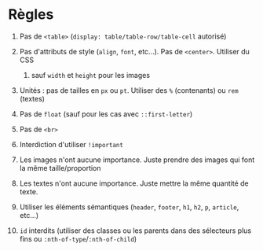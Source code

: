 # Règles

1. Pas de `<table>` (`display: table/table-row/table-cell` autorisé)
1. Pas d'attributs de style (`align`, `font`, etc...). Pas de `<center>`. Utiliser du CSS
   1. sauf `width` et `height` pour les images
1. Unités : pas de tailles en `px` ou `pt`. Utiliser des `%` (contenants) ou `rem` (textes)
1. Pas de `float` (sauf pour les cas avec `::first-letter`)
1. Pas de `<br>`
1. Interdiction d'utiliser `!important`

1. Les images n'ont aucune importance. Juste prendre des images qui font la même taille/proportion
1. Les textes n'ont aucune importance. Juste mettre la même quantité de texte.

1. Utiliser les éléments sémantiques (`header`, `footer`, `h1`, `h2`, `p`, `article`, etc...)
1. `id` interdits (utiliser des classes ou les parents dans des sélecteurs plus fins ou `:nth-of-type`/`:nth-of-child`)
